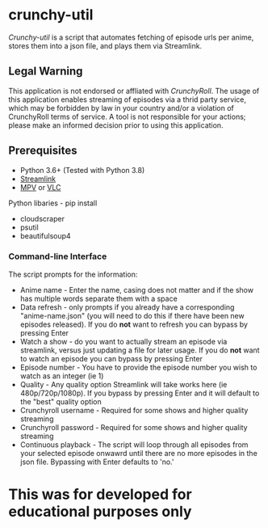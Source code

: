 # crunchy-util
*Crunchy-util* is a script that automates fetching of episode urls per anime, stores them into a json file, and plays them via Streamlink. 

## Legal Warning

This application is not endorsed or affliated with *CrunchyRoll*. The usage of this application enables streaming of episodes via a thrid party service, which may be forbidden by law in your country and/or a violation of CrunchyRoll terms of service. A tool is not responsible for your actions; please make an informed decision prior to using this application. 

## Prerequisites

* Python 3.6+ (Tested with Python 3.8)
* [Streamlink](https://streamlink.github.io/)
* [MPV](https://mpv.io/) or [VLC](https://www.videolan.org/)

Python libaries - pip install

* cloudscraper
* psutil
* beautifulsoup4

### Command-line Interface

The script prompts for the information:

* Anime name - Enter the name, casing does not matter and if the show has multiple words separate them with a space 
* Data refresh - only prompts if you already have a corresponding "anime-name.json" (you will need to do this if there have been new episodes released). If you do **not** want to refresh you can bypass by pressing Enter
* Watch a show - do you want to actually stream an episode via streamlink, versus just updating a file for later usage. If you do **not** want to watch an episode you can bypass by pressing Enter
* Episode number - You have to provide the episode number you wish to watch as an integer (ie 1)
* Quality - Any quality option Streamlink will take works here (ie 480p/720p/1080p). If you bypass by pressing Enter and it will default to the "best" quality option
* Crunchyroll username - Required for some shows and higher quality streaming
* Crunchyroll password - Required for some shows and higher quality streaming
* Continuous playback - The script will loop through all episodes from your selected episode onwawrd until there are no more episodes in the json file. Bypassing with Enter defaults to 'no.'

# This was for developed for educational purposes only
